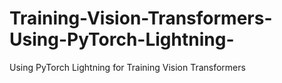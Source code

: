 # Training-Vision-Transformers-Using-PyTorch-Lightning-
Using PyTorch Lightning for Training Vision Transformers   
